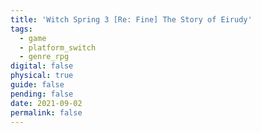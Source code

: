 ```yaml
---
title: 'Witch Spring 3 [Re: Fine] The Story of Eirudy'
tags:
  - game
  - platform_switch
  - genre_rpg
digital: false
physical: true
guide: false
pending: false
date: 2021-09-02
permalink: false
---
```


